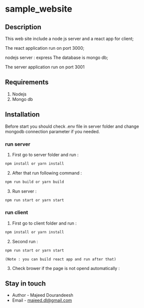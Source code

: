 # sample_website

## Description

This web site include a node js server and a react app for client;

The react application run on port 3000;

nodejs server : 
    express
The database is mongo db;

The server application run on port 3001

## Requirements

1. Nodejs
2. Mongo db


## Installation

Before start you should check .env file in server folder and change mongodb connection parameter if you needed.

### run server
1. First go to server folder and run :
```bash
npm install or yarn install
```

2. After that run following command  :

```bash
npm run build or yarn build
```

3. Run server  :

```bash
npm run start or yarn start
```

### run client
1. First go to client folder and run :

```bash
npm install or yarn install
```

2. Second run :

```bash
npm run start or yarn start
```
    (Note : you can build react app and run after that)


3. Check brower if the page is not opend automatically :


## Stay in touch

- Author - Majeed Dourandeesh
- Email - majeed.dl@gmail.com